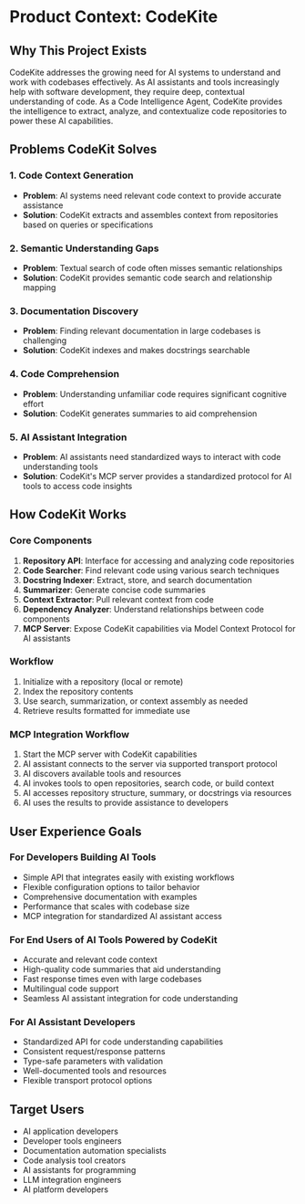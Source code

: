 # Product Context: CodeKite

## Why This Project Exists

CodeKite addresses the growing need for AI systems to understand and work with codebases effectively. As AI assistants and tools increasingly help with software development, they require deep, contextual understanding of code. As a Code Intelligence Agent, CodeKite provides the intelligence to extract, analyze, and contextualize code repositories to power these AI capabilities.

## Problems CodeKit Solves

### 1. Code Context Generation

- **Problem**: AI systems need relevant code context to provide accurate assistance
- **Solution**: CodeKit extracts and assembles context from repositories based on queries or specifications

### 2. Semantic Understanding Gaps

- **Problem**: Textual search of code often misses semantic relationships
- **Solution**: CodeKit provides semantic code search and relationship mapping

### 3. Documentation Discovery

- **Problem**: Finding relevant documentation in large codebases is challenging
- **Solution**: CodeKit indexes and makes docstrings searchable

### 4. Code Comprehension

- **Problem**: Understanding unfamiliar code requires significant cognitive effort
- **Solution**: CodeKit generates summaries to aid comprehension

### 5. AI Assistant Integration

- **Problem**: AI assistants need standardized ways to interact with code understanding tools
- **Solution**: CodeKit's MCP server provides a standardized protocol for AI tools to access code insights

## How CodeKit Works

### Core Components

1. **Repository API**: Interface for accessing and analyzing code repositories
2. **Code Searcher**: Find relevant code using various search techniques
3. **Docstring Indexer**: Extract, store, and search documentation
4. **Summarizer**: Generate concise code summaries
5. **Context Extractor**: Pull relevant context from code
6. **Dependency Analyzer**: Understand relationships between code components
7. **MCP Server**: Expose CodeKit capabilities via Model Context Protocol for AI assistants

### Workflow

1. Initialize with a repository (local or remote)
2. Index the repository contents
3. Use search, summarization, or context assembly as needed
4. Retrieve results formatted for immediate use

### MCP Integration Workflow

1. Start the MCP server with CodeKit capabilities
2. AI assistant connects to the server via supported transport protocol
3. AI discovers available tools and resources
4. AI invokes tools to open repositories, search code, or build context
5. AI accesses repository structure, summary, or docstrings via resources
6. AI uses the results to provide assistance to developers

## User Experience Goals

### For Developers Building AI Tools

- Simple API that integrates easily with existing workflows
- Flexible configuration options to tailor behavior
- Comprehensive documentation with examples
- Performance that scales with codebase size
- MCP integration for standardized AI assistant access

### For End Users of AI Tools Powered by CodeKit

- Accurate and relevant code context
- High-quality code summaries that aid understanding
- Fast response times even with large codebases
- Multilingual code support
- Seamless AI assistant integration for code understanding

### For AI Assistant Developers

- Standardized API for code understanding capabilities
- Consistent request/response patterns
- Type-safe parameters with validation
- Well-documented tools and resources
- Flexible transport protocol options

## Target Users

- AI application developers
- Developer tools engineers
- Documentation automation specialists
- Code analysis tool creators
- AI assistants for programming
- LLM integration engineers
- AI platform developers
